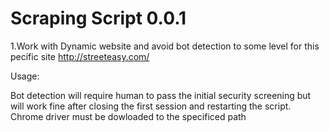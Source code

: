 # Scraping Script 0.0.1 

1.Work with Dynamic website and avoid bot detection to some level
  for this pecific site http://streeteasy.com/

Usage:
  
  Bot detection will require human to pass the initial security screening but will work fine after closing the first session and restarting the script. 
  Chrome driver must be dowloaded to the specificed path
  

